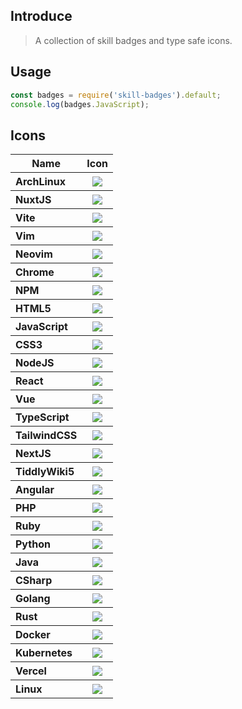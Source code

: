 ## Introduce

> A collection of skill badges and type safe icons.

## Usage

```js
const badges = require('skill-badges').default;
console.log(badges.JavaScript);
```

<h2>Icons</h2>
<table>
  <thead align="center">
    <tr>
      <th>Name</th>
      <th>Icon</th>
    </tr>
  </thead>
  <tbody align="left">
    <tr>
      <th>ArchLinux</th>
      <th align="center">
        <img src="https://img.shields.io/badge/ArchLinux-blue?style=flat-square&logo=arch-linux&logoColor=white"  />
      </th>
    </tr>
    <tr>
      <th>NuxtJS</th>
      <th align="center">
        <img src="https://img.shields.io/badge/NuxtJS-00C58E?style=flat-square&logo=nuxt.js&logoColor=white"  />
      </th>
    </tr>
    <tr>
      <th>Vite</th>
      <th align="center">
        <img src="https://img.shields.io/badge/Vite-2F74C0?style=flat-square&logo=vite&logoColor=white"  />
      </th>
    </tr>
    <tr>
      <th>Vim</th>
      <th align="center">
        <img src="https://img.shields.io/badge/Vim-007ACC?style=flat-square&logo=vim&logoColor=white"  />
      </th>
    </tr>
    <tr>
      <th>Neovim</th>
      <th align="center">
        <img src="https://img.shields.io/badge/Neovim-2E8B57?style=flat-square&logo=neovim&logoColor=white"  />
      </th>
    </tr>
    <tr>
      <th>Chrome</th>
      <th align="center">
        <img src="https://img.shields.io/badge/Chrome-0078D7?style=flat-square&logo=google-chrome&logoColor=white"  />
      </th>
    </tr>
    <tr>
      <th>NPM</th>
      <th align="center">
        <img src="https://img.shields.io/badge/NPM-C12127?style=flat-square&logo=npm&logoColor=white"  />
      </th>
    </tr>
    <tr>
      <th>HTML5</th>
      <th align="center">
        <img src="https://img.shields.io/badge/HTML5-E34F26?style=flat-square&logo=html5&logoColor=white"  />
      </th>
    </tr>
    <tr>
      <th>JavaScript</th>
      <th align="center">
        <img src="https://img.shields.io/badge/JavaScript-F7DF1E?style=flat-square&logo=javascript&logoColor=black"  />
      </th>
    </tr>
    <tr>
      <th>CSS3</th>
      <th align="center">
        <img src="https://img.shields.io/badge/CSS3-1572B6?style=flat-square&logo=css3&logoColor=white"  />
      </th>
    </tr>
    <tr>
      <th>NodeJS</th>
      <th align="center">
        <img src="https://img.shields.io/badge/NodeJS-43853D?style=flat-square&logo=node.js&logoColor=white"  />
      </th>
    </tr>
    <tr>
      <th>React</th>
      <th align="center">
        <img src="https://img.shields.io/badge/React-20232A?style=flat-square&logo=react&logoColor=61DAFB"  />
      </th>
    </tr>
    <tr>
      <th>Vue</th>
      <th align="center">
        <img src="https://img.shields.io/badge/Vue-35495E?style=flat-square&logo=vue.js&logoColor=4FC08D"  />
      </th>
    </tr>
    <tr>
      <th>TypeScript</th>
      <th align="center">
        <img src="https://img.shields.io/badge/TypeScript-007ACC?style=flat-square&logo=typescript&logoColor=white"  />
      </th>
    </tr>
    <tr>
      <th>TailwindCSS</th>
      <th align="center">
        <img src="https://img.shields.io/badge/TailwindCSS-38B2AC?style=flat-square&logo=tailwindcss&logoColor=white"  />
      </th>
    </tr>
    <tr>
      <th>NextJS</th>
      <th align="center">
        <img src="https://img.shields.io/badge/NextJS-black?style=flat-square&logo=next.js&logoColor=white"  />
      </th>
    </tr>
    <tr>
      <th>TiddlyWiki5</th>
      <th align="center">
        <img src="https://img.shields.io/badge/TiddlyWiki5-black?style=flat-square&logo=tiddlywiki&logoColor=white"  />
      </th>
    </tr>
    <tr>
      <th>Angular</th>
      <th align="center">
        <img src="https://img.shields.io/badge/Angular-DD0031?style=flat-square&logo=angular&logoColor=white"  />
      </th>
    </tr>
    <tr>
      <th>PHP</th>
      <th align="center">
        <img src="https://img.shields.io/badge/PHP-777BB4?style=flat-square&logo=php&logoColor=white"  />
      </th>
    </tr>
    <tr>
      <th>Ruby</th>
      <th align="center">
        <img src="https://img.shields.io/badge/Ruby-CC342D?style=flat-square&logo=ruby&logoColor=white"  />
      </th>
    </tr>
    <tr>
      <th>Python</th>
      <th align="center">
        <img src="https://img.shields.io/badge/Python-3776AB?style=flat-square&logo=python&logoColor=white"  />
      </th>
    </tr>
    <tr>
      <th>Java</th>
      <th align="center">
        <img src="https://img.shields.io/badge/Java-007396?style=flat-square&logo=openjdk&logoColor=white"  />
      </th>
    </tr>
    <tr>
      <th>CSharp</th>
      <th align="center">
        <img src="https://img.shields.io/badge/CSharp-239120?style=flat-square&logo=c%23&logoColor=white"  />
      </th>
    </tr>
    <tr>
      <th>Golang</th>
      <th align="center">
        <img src="https://img.shields.io/badge/Golang-00ADD8?style=flat-square&logo=go&logoColor=white"  />
      </th>
    </tr>
    <tr>
      <th>Rust</th>
      <th align="center">
        <img src="https://img.shields.io/badge/Rust-000000?style=flat-square&logo=rust&logoColor=white"  />
      </th>
    </tr>
    <tr>
      <th>Docker</th>
      <th align="center">
        <img src="https://img.shields.io/badge/Docker-2496ED?style=flat-square&logo=docker&logoColor=white"  />
      </th>
    </tr>
    <tr>
      <th>Kubernetes</th>
      <th align="center">
        <img src="https://img.shields.io/badge/Kubernetes-326CE5?style=flat-square&logo=kubernetes&logoColor=white"  />
      </th>
    </tr>
    <tr>
      <th>Vercel</th>
      <th align="center">
        <img src="https://img.shields.io/badge/Vercel-black?style=flat-square&logo=vercel&logoColor=white"  />
      </th>
    </tr>
    <tr>
      <th>Linux</th>
      <th align="center">
        <img src="https://img.shields.io/badge/Linux-FCC624?style=flat-square&logo=linux&logoColor=black"  />
      </th>
    </tr>
  </tbody>
</table>
